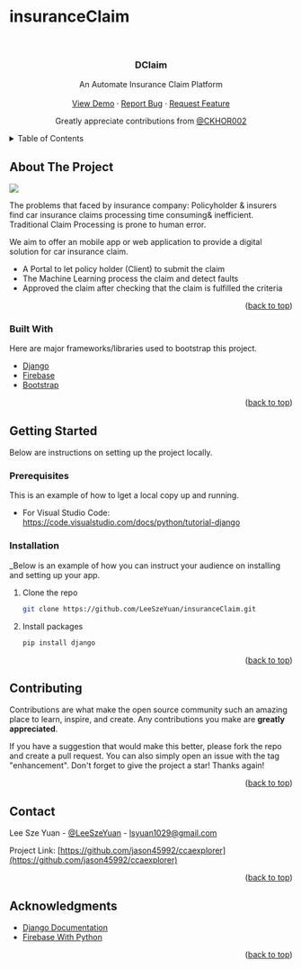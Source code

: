 # insuranceClaim


<div id="top"></div>

<!-- PROJECT SHIELDS -->
<!-- [![Contributors][contributors-shield]][contributors-url]
[![Forks][forks-shield]][forks-url]
[![Stargazers][stars-shield]][stars-url]
[![Issues][issues-shield]][issues-url]
[![LinkedIn][linkedin-shield]][linkedin-url]
 -->


<br />
<div align="center">


  <h3 align="center">DClaim</h3>

  <p align="center">
    An Automate Insurance Claim Platform 
    <br />
    <br />
    <a href="hhttps://github.com/LeeSzeYuan/insuranceClaim">View Demo</a>
    ·
    <a href="https://github.com/LeeSzeYuan/insuranceClaim/issues">Report Bug</a>
    ·
    <a href="https://github.com/LeeSzeYuan/insuranceClaim/issues">Request Feature</a>
  </p>
  <p align="center">
    Greatly appreciate contributions from <a href="https://github.com/CKHOR002">@CKHOR002</a>
  </p>
  </p>
</div>



<!-- TABLE OF CONTENTS -->
<details>
  <summary>Table of Contents</summary>
  <ol>
    <li>
      <a href="#about-the-project">About The Project</a>
      <ul>
        <li><a href="#built-with">Built With</a></li>
      </ul>
    </li>
    <li>
      <a href="#getting-started">Getting Started</a>
      <ul>
        <li><a href="#prerequisites">Prerequisites</a></li>
        <li><a href="#installation">Installation</a></li>
      </ul>
    </li>
    <li><a href="#contributing">Contributing</a></li>
    <li><a href="#contact">Contact</a></li>
    <li><a href="#acknowledgments">Acknowledgments</a></li>
  </ol>
</details>



<!-- ABOUT THE PROJECT -->
## About The Project

<!-- [![Product Name Screen Shot][product-screenshot]](https://example.com) -->
<img src="insuranceClaim/Screenshot 2022-03-26 at 12.44.37 AM.png">



The problems that faced by insurance company:
Policyholder & insurers find car insurance claims processing time consuming& inefficient.
Traditional Claim Processing is prone to human error.



We aim to offer an mobile app or web application to provide a digital solution for car insurance claim.
* A Portal to let policy holder (Client) to submit the claim 
* The Machine Learning process the claim and detect faults 
* Approved the claim after checking that the claim is fulfilled the criteria



<p align="right">(<a href="#top">back to top</a>)</p>


### Built With

Here are major frameworks/libraries used to bootstrap this project.

* [Django](https://www.djangoproject.com/)
* [Firebase](https://firebase.google.com/)
* [Bootstrap](https://getbootstrap.com/)

<p align="right">(<a href="#top">back to top</a>)</p>



<!-- GETTING STARTED -->
## Getting Started

Below are instructions on setting up the project locally.

### Prerequisites

This is an example of how to lget a local copy up and running.

* For Visual Studio Code: https://code.visualstudio.com/docs/python/tutorial-django

### Installation

_Below is an example of how you can instruct your audience on installing and setting up your app.
1. Clone the repo
   ```sh
   git clone https://github.com/LeeSzeYuan/insuranceClaim.git
   ```
3. Install packages
   ```sh
   pip install django
   ```

<p align="right">(<a href="#top">back to top</a>)</p>



<!-- CONTRIBUTING -->
## Contributing

Contributions are what make the open source community such an amazing place to learn, inspire, and create. Any contributions you make are **greatly appreciated**.

If you have a suggestion that would make this better, please fork the repo and create a pull request. You can also simply open an issue with the tag "enhancement".
Don't forget to give the project a star! Thanks again!

<p align="right">(<a href="#top">back to top</a>)</p>



<!-- CONTACT -->
## Contact

Lee Sze Yuan - [@LeeSzeYuan](https://www.linkedin.com/in/sze-yuan-lee/) - lsyuan1029@gmail.com

Project Link: [https://github.com/jason45992/ccaexplorer](https://github.com/jason45992/ccaexplorer)

<p align="right">(<a href="#top">back to top</a>)</p>



<!-- ACKNOWLEDGMENTS -->
## Acknowledgments

* [Django Documentation](https://docs.djangoproject.com/en/4.0/)
* [Firebase With Python](https://firebase.google.com/docs/reference/admin/python)


<p align="right">(<a href="#top">back to top</a>)</p>



<!-- MARKDOWN LINKS & IMAGES -->
<!-- https://www.markdownguide.org/basic-syntax/#reference-style-links -->
[contributors-shield]: https://img.shields.io/github/contributors/othneildrew/Best-README-Template.svg?style=for-the-badge
[contributors-url]: https://github.com/LeeSzeYuan/insuranceClaim/graphs/contributors
[forks-shield]: https://img.shields.io/github/forks/othneildrew/Best-README-Template.svg?style=for-the-badge
[forks-url]: https://github.com/LeeSzeYuan/insuranceClaim/network/members
[stars-shield]: https://img.shields.io/github/stars/othneildrew/Best-README-Template.svg?style=for-the-badge
[issues-shield]: https://img.shields.io/github/issues/othneildrew/Best-README-Template.svg?style=for-the-badge
[issues-url]: https://github.com/LeeSzeYuan/insuranceClaim/issues
[license-shield]: https://img.shields.io/github/license/othneildrew/Best-README-Template.svg?style=for-the-badge
[linkedin-shield]: https://img.shields.io/badge/-LinkedIn-black.svg?style=for-the-badge&logo=linkedin&colorB=555
[linkedin-url]: https://www.linkedin.com/in/sze-yuan-lee/


